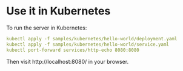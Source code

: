 # Use it in Kubernetes

To run the server in Kubernetes:

```yaml
kubectl apply -f samples/kubernetes/hello-world/deployment.yaml
kubectl apply -f samples/kubernetes/hello-world/service.yaml
kubectl port-forward services/http-echo 8080:8080
```

Then visit http://localhost:8080/ in your browser.